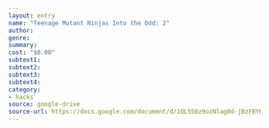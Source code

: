 ```yaml
---
layout: entry
name: "Teenage Mutant Ninjas Into the Odd: 2"
author:
genre:
summary:
cost: "$0.00"
subtext1:
subtext2:
subtext3:
subtext4:
category:
- hacks
source: google-drive
source-url: https://docs.google.com/document/d/1QL556z9ozNlag0d-jBzFBYHAh8y__Lk-bPLoJ9bOxYw/edit
---
```

